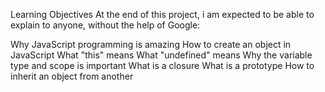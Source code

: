 Learning Objectives
At the end of this project, i am  expected to be able to explain to anyone, without the help of Google:

Why JavaScript programming is amazing
How to create an object in JavaScript
What "this" means
What "undefined" means
Why the variable type and scope is important
What is a closure
What is a prototype
How to inherit an object from another
